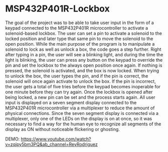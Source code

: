 # MSP432P401R-Lockbox

The goal of the project was to be able to take user input in the form of a keypad connected to the MSP432P401R microcontroller to activate a solenoid-based lockbox.
The user can set a pin to activate a solenoid to the locked position and later type that same pin to move the solenoid to the open position. While the main purpose of the program is to manipulate a solenoid to lock as well as unlock a box, the code goes a step further. Right after typing in a pin, the user will see a blinking light, and during the time the light is blinking, the user can press any button on the keypad to override the pin and set the lockbox to the always open position once again. If nothing is pressed, 
the solenoid is activated, and the box is now locked. When trying to unlock the box, the user types the pin, and if the pin is correct, the solenoid will once again activate to
unlock the box. If the pin is incorrect, the user gets a total of five tries before the keypad becomes inoperable for one minute before they can try again. Once the lockbox is
opened after being locked, a new pin can be set and the process starts again. All user input is displayed on a seven segment display connected to the MSP432P401R microcontroller via a multiplexer to reduce the amount of physical connections. Since the seven segment display is connected via a multiplexer, only one of the LEDs on the display is on at once, 
so it was necessary to find a way for the human eye to recognize all segments of the display as ON without noticeable flickering or ghosting.

DEMO:
https://www.youtube.com/watch?v=zqjpy5bm3PQ&ab_channel=ReyRodriguez
